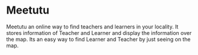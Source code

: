 # Meetutu
Meetutu an online way to find teachers and learners in your locality. It stores information of  Teacher and Learner and display the information over the map. Its an easy way to find Learner and Teacher by just seeing on the map.
